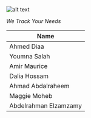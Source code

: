![alt text](https://akaicherryportfolio.files.wordpress.com/2012/02/logo_6_ccc.png)

*We Track Your Needs*

|          Name          |
|------------------------|
|      Ahmed Diaa        |
|     Youmna Salah       |
|     Amir Maurice       |
|    Dalia Hossam   	   |
|   Ahmad Abdalraheem    |
|     Maggie Moheb       |
|  Abdelrahman Elzamzamy |
